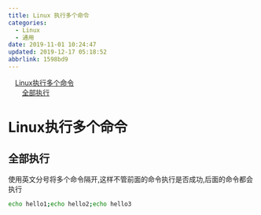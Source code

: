 ```yaml
---
title: Linux 执行多个命令
categories: 
  - Linux
  - 通用
date: 2019-11-01 10:24:47
updated: 2019-12-17 05:18:52
abbrlink: 1598bd9
---
```

<div id='my_toc'><a href="/blog/1598bd9/#Linux执行多个命令" class="header_1">Linux执行多个命令</a>&nbsp;<br><a href="/blog/1598bd9/#全部执行" class="header_2">全部执行</a>&nbsp;<br></div>
<style>.header_1{margin-left: 1em;}.header_2{margin-left: 2em;}.header_3{margin-left: 3em;}.header_4{margin-left: 4em;}.header_5{margin-left: 5em;}.header_6{margin-left: 6em;}</style>
<!--more-->
<script>if (navigator.platform.search('arm')==-1){document.getElementById('my_toc').style.display = 'none';}var e,p = document.getElementsByTagName('p');while (p.length>0) {e = p[0];e.parentElement.removeChild(e);}</script>

<!--end-->
# Linux执行多个命令 #
## 全部执行 ##
使用英文分号将多个命令隔开,这样不管前面的命令执行是否成功,后面的命令都会执行
```bash
echo hello1;echo hello2;echo hello3
```
